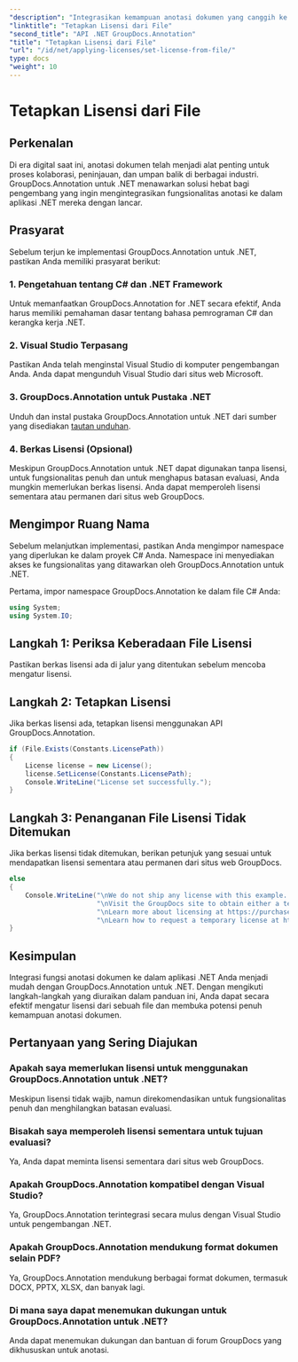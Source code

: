 ```yaml
---
"description": "Integrasikan kemampuan anotasi dokumen yang canggih ke dalam aplikasi .NET Anda secara mulus dengan GroupDocs.Annotation untuk .NET."
"linktitle": "Tetapkan Lisensi dari File"
"second_title": "API .NET GroupDocs.Annotation"
"title": "Tetapkan Lisensi dari File"
"url": "/id/net/applying-licenses/set-license-from-file/"
type: docs
"weight": 10
---
```


# Tetapkan Lisensi dari File

## Perkenalan
Di era digital saat ini, anotasi dokumen telah menjadi alat penting untuk proses kolaborasi, peninjauan, dan umpan balik di berbagai industri. GroupDocs.Annotation untuk .NET menawarkan solusi hebat bagi pengembang yang ingin mengintegrasikan fungsionalitas anotasi ke dalam aplikasi .NET mereka dengan lancar.
## Prasyarat
Sebelum terjun ke implementasi GroupDocs.Annotation untuk .NET, pastikan Anda memiliki prasyarat berikut:
### 1. Pengetahuan tentang C# dan .NET Framework
Untuk memanfaatkan GroupDocs.Annotation for .NET secara efektif, Anda harus memiliki pemahaman dasar tentang bahasa pemrograman C# dan kerangka kerja .NET.
### 2. Visual Studio Terpasang
Pastikan Anda telah menginstal Visual Studio di komputer pengembangan Anda. Anda dapat mengunduh Visual Studio dari situs web Microsoft.
### 3. GroupDocs.Annotation untuk Pustaka .NET
Unduh dan instal pustaka GroupDocs.Annotation untuk .NET dari sumber yang disediakan [tautan unduhan](https://releases.groupdocs.com/annotation/net/).
### 4. Berkas Lisensi (Opsional)
Meskipun GroupDocs.Annotation untuk .NET dapat digunakan tanpa lisensi, untuk fungsionalitas penuh dan untuk menghapus batasan evaluasi, Anda mungkin memerlukan berkas lisensi. Anda dapat memperoleh lisensi sementara atau permanen dari situs web GroupDocs.

## Mengimpor Ruang Nama
Sebelum melanjutkan implementasi, pastikan Anda mengimpor namespace yang diperlukan ke dalam proyek C# Anda. Namespace ini menyediakan akses ke fungsionalitas yang ditawarkan oleh GroupDocs.Annotation untuk .NET.

Pertama, impor namespace GroupDocs.Annotation ke dalam file C# Anda:
```csharp
using System;
using System.IO;
```
## Langkah 1: Periksa Keberadaan File Lisensi
Pastikan berkas lisensi ada di jalur yang ditentukan sebelum mencoba mengatur lisensi.
## Langkah 2: Tetapkan Lisensi
Jika berkas lisensi ada, tetapkan lisensi menggunakan API GroupDocs.Annotation.
```csharp
if (File.Exists(Constants.LicensePath))
{
    License license = new License();
    license.SetLicense(Constants.LicensePath);
    Console.WriteLine("License set successfully.");
}
```
## Langkah 3: Penanganan File Lisensi Tidak Ditemukan
Jika berkas lisensi tidak ditemukan, berikan petunjuk yang sesuai untuk mendapatkan lisensi sementara atau permanen dari situs web GroupDocs.
```csharp
else
{
    Console.WriteLine("\nWe do not ship any license with this example. " +
                      "\nVisit the GroupDocs site to obtain either a temporary or permanent license. " +
                      "\nLearn more about licensing at https://purchase.groupdocs.com/faqs/licensing. " +
                      "\nLearn how to request a temporary license at https://purchase.groupdocs.com/lisensi-sementara.");
}
```

## Kesimpulan
Integrasi fungsi anotasi dokumen ke dalam aplikasi .NET Anda menjadi mudah dengan GroupDocs.Annotation untuk .NET. Dengan mengikuti langkah-langkah yang diuraikan dalam panduan ini, Anda dapat secara efektif mengatur lisensi dari sebuah file dan membuka potensi penuh kemampuan anotasi dokumen.
## Pertanyaan yang Sering Diajukan
### Apakah saya memerlukan lisensi untuk menggunakan GroupDocs.Annotation untuk .NET?
Meskipun lisensi tidak wajib, namun direkomendasikan untuk fungsionalitas penuh dan menghilangkan batasan evaluasi.
### Bisakah saya memperoleh lisensi sementara untuk tujuan evaluasi?
Ya, Anda dapat meminta lisensi sementara dari situs web GroupDocs.
### Apakah GroupDocs.Annotation kompatibel dengan Visual Studio?
Ya, GroupDocs.Annotation terintegrasi secara mulus dengan Visual Studio untuk pengembangan .NET.
### Apakah GroupDocs.Annotation mendukung format dokumen selain PDF?
Ya, GroupDocs.Annotation mendukung berbagai format dokumen, termasuk DOCX, PPTX, XLSX, dan banyak lagi.
### Di mana saya dapat menemukan dukungan untuk GroupDocs.Annotation untuk .NET?
Anda dapat menemukan dukungan dan bantuan di forum GroupDocs yang dikhususkan untuk anotasi.